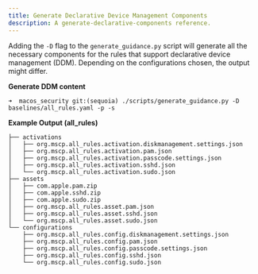 ```yaml
---
title: Generate Declarative Device Management Components
description: A generate-declarative-components reference.
---
```


Adding the `-D` flag to the `generate_guidance.py` script will generate all the necessary components for the rules that support declarative device management (DDM). Depending on the configurations chosen, the output might differ.

**Generate DDM content**

`➜  macos_security git:(sequoia) ./scripts/generate_guidance.py -D baselines/all_rules.yaml -p -s`

**Example Output (all_rules)**

```
├── activations
│   ├── org.mscp.all_rules.activation.diskmanagement.settings.json
│   ├── org.mscp.all_rules.activation.pam.json
│   ├── org.mscp.all_rules.activation.passcode.settings.json
│   ├── org.mscp.all_rules.activation.sshd.json
│   └── org.mscp.all_rules.activation.sudo.json
├── assets
│   ├── com.apple.pam.zip
│   ├── com.apple.sshd.zip
│   ├── com.apple.sudo.zip
│   ├── org.mscp.all_rules.asset.pam.json
│   ├── org.mscp.all_rules.asset.sshd.json
│   └── org.mscp.all_rules.asset.sudo.json
└── configurations
    ├── org.mscp.all_rules.config.diskmanagement.settings.json
    ├── org.mscp.all_rules.config.pam.json
    ├── org.mscp.all_rules.config.passcode.settings.json
    ├── org.mscp.all_rules.config.sshd.json
    └── org.mscp.all_rules.config.sudo.json
```